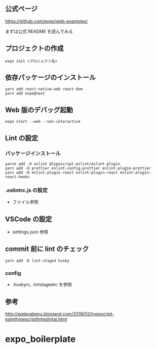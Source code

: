 ## 公式ページ

https://github.com/expo/web-examples/

まずは公式 README を読んでみる

## プロジェクトの作成

```
expo init <プロジェクト名>
```

## 依存パッケージのインストール

```
yarn add react-native-web react-dom
yarn add expo@next
```

## Web 版のデバッグ起動

```
expo start --web --non-interactive
```

## Lint の設定

### パッケージインストール

```
yarnn add -D eslint @typescript-eslint/eslint-plugin
yarn add -D prettier eslint-config-prettier eslint-plugin-prettier
yarn add -D eslint-plugin-react eslint-plugin-react eslint-plugin-react-hooks
```

### .eslintrc.js の設定

- ファイル参照

## VSCode の設定

- settings.json 参照

## commit 前に lint のチェック

```
yarn add -D lint-staged husky
```

### config

- .huskyrc, .lintstagedrc を参照

## 参考

http://watanabeyu.blogspot.com/2019/02/typescript-eslinttypescriptlinteslintai.html
# expo_boilerplate
